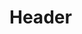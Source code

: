 <!-- TITLE: Battle Lock -->
<!-- SUBTITLE: You lock your target into battle, increasing the amount of hatred they feel toward you. -->

# Header